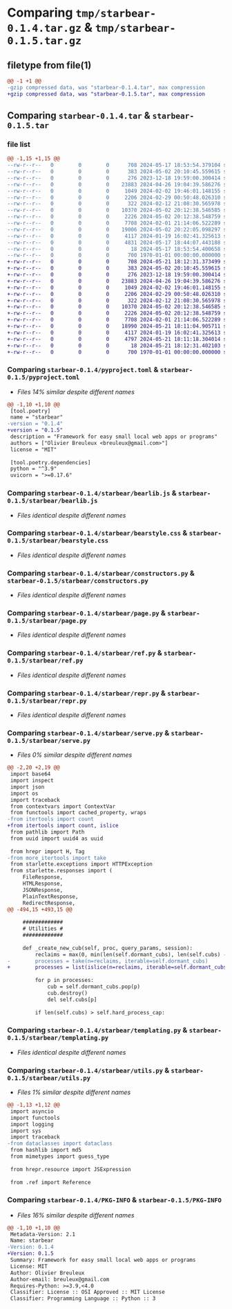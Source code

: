 # Comparing `tmp/starbear-0.1.4.tar.gz` & `tmp/starbear-0.1.5.tar.gz`

## filetype from file(1)

```diff
@@ -1 +1 @@
-gzip compressed data, was "starbear-0.1.4.tar", max compression
+gzip compressed data, was "starbear-0.1.5.tar", max compression
```

## Comparing `starbear-0.1.4.tar` & `starbear-0.1.5.tar`

### file list

```diff
@@ -1,15 +1,15 @@
--rw-r--r--   0        0        0      708 2024-05-17 18:53:54.379104 starbear-0.1.4/pyproject.toml
--rw-r--r--   0        0        0      383 2024-05-02 20:10:45.559615 starbear-0.1.4/starbear/__init__.py
--rw-r--r--   0        0        0      276 2023-12-18 19:59:00.300414 starbear-0.1.4/starbear/bearlib-template.html
--rw-r--r--   0        0        0    23883 2024-04-26 19:04:39.586276 starbear-0.1.4/starbear/bearlib.js
--rw-r--r--   0        0        0     1049 2024-02-02 19:46:01.148155 starbear-0.1.4/starbear/bearstyle.css
--rw-r--r--   0        0        0     2206 2024-02-29 00:50:48.026310 starbear-0.1.4/starbear/constructors.py
--rw-r--r--   0        0        0      322 2024-02-12 21:08:30.565978 starbear-0.1.4/starbear/page-template.html
--rw-r--r--   0        0        0    10370 2024-05-02 20:12:38.546585 starbear-0.1.4/starbear/page.py
--rw-r--r--   0        0        0     2226 2024-05-02 20:12:38.548759 starbear-0.1.4/starbear/ref.py
--rw-r--r--   0        0        0     7708 2024-02-01 21:14:06.522289 starbear-0.1.4/starbear/repr.py
--rw-r--r--   0        0        0    19006 2024-05-02 20:22:05.098297 starbear-0.1.4/starbear/serve.py
--rw-r--r--   0        0        0     4117 2024-01-19 16:02:41.325613 starbear-0.1.4/starbear/templating.py
--rw-r--r--   0        0        0     4831 2024-05-17 18:44:07.443188 starbear-0.1.4/starbear/utils.py
--rw-r--r--   0        0        0       18 2024-05-17 18:53:54.400658 starbear-0.1.4/starbear/version.py
--rw-r--r--   0        0        0      700 1970-01-01 00:00:00.000000 starbear-0.1.4/PKG-INFO
+-rw-r--r--   0        0        0      708 2024-05-21 18:12:31.373499 starbear-0.1.5/pyproject.toml
+-rw-r--r--   0        0        0      383 2024-05-02 20:10:45.559615 starbear-0.1.5/starbear/__init__.py
+-rw-r--r--   0        0        0      276 2023-12-18 19:59:00.300414 starbear-0.1.5/starbear/bearlib-template.html
+-rw-r--r--   0        0        0    23883 2024-04-26 19:04:39.586276 starbear-0.1.5/starbear/bearlib.js
+-rw-r--r--   0        0        0     1049 2024-02-02 19:46:01.148155 starbear-0.1.5/starbear/bearstyle.css
+-rw-r--r--   0        0        0     2206 2024-02-29 00:50:48.026310 starbear-0.1.5/starbear/constructors.py
+-rw-r--r--   0        0        0      322 2024-02-12 21:08:30.565978 starbear-0.1.5/starbear/page-template.html
+-rw-r--r--   0        0        0    10370 2024-05-02 20:12:38.546585 starbear-0.1.5/starbear/page.py
+-rw-r--r--   0        0        0     2226 2024-05-02 20:12:38.548759 starbear-0.1.5/starbear/ref.py
+-rw-r--r--   0        0        0     7708 2024-02-01 21:14:06.522289 starbear-0.1.5/starbear/repr.py
+-rw-r--r--   0        0        0    18990 2024-05-21 18:11:04.905711 starbear-0.1.5/starbear/serve.py
+-rw-r--r--   0        0        0     4117 2024-01-19 16:02:41.325613 starbear-0.1.5/starbear/templating.py
+-rw-r--r--   0        0        0     4797 2024-05-21 18:11:18.304014 starbear-0.1.5/starbear/utils.py
+-rw-r--r--   0        0        0       18 2024-05-21 18:12:31.402103 starbear-0.1.5/starbear/version.py
+-rw-r--r--   0        0        0      700 1970-01-01 00:00:00.000000 starbear-0.1.5/PKG-INFO
```

### Comparing `starbear-0.1.4/pyproject.toml` & `starbear-0.1.5/pyproject.toml`

 * *Files 14% similar despite different names*

```diff
@@ -1,10 +1,10 @@
 [tool.poetry]
 name = "starbear"
-version = "0.1.4"
+version = "0.1.5"
 description = "Framework for easy small local web apps or programs"
 authors = ["Olivier Breuleux <breuleux@gmail.com>"]
 license = "MIT"
 
 [tool.poetry.dependencies]
 python = "^3.9"
 uvicorn = ">=0.17.6"
```

### Comparing `starbear-0.1.4/starbear/bearlib.js` & `starbear-0.1.5/starbear/bearlib.js`

 * *Files identical despite different names*

### Comparing `starbear-0.1.4/starbear/bearstyle.css` & `starbear-0.1.5/starbear/bearstyle.css`

 * *Files identical despite different names*

### Comparing `starbear-0.1.4/starbear/constructors.py` & `starbear-0.1.5/starbear/constructors.py`

 * *Files identical despite different names*

### Comparing `starbear-0.1.4/starbear/page.py` & `starbear-0.1.5/starbear/page.py`

 * *Files identical despite different names*

### Comparing `starbear-0.1.4/starbear/ref.py` & `starbear-0.1.5/starbear/ref.py`

 * *Files identical despite different names*

### Comparing `starbear-0.1.4/starbear/repr.py` & `starbear-0.1.5/starbear/repr.py`

 * *Files identical despite different names*

### Comparing `starbear-0.1.4/starbear/serve.py` & `starbear-0.1.5/starbear/serve.py`

 * *Files 0% similar despite different names*

```diff
@@ -2,20 +2,19 @@
 import base64
 import inspect
 import json
 import os
 import traceback
 from contextvars import ContextVar
 from functools import cached_property, wraps
-from itertools import count
+from itertools import count, islice
 from pathlib import Path
 from uuid import uuid4 as uuid
 
 from hrepr import H, Tag
-from more_itertools import take
 from starlette.exceptions import HTTPException
 from starlette.responses import (
     FileResponse,
     HTMLResponse,
     JSONResponse,
     PlainTextResponse,
     RedirectResponse,
@@ -494,15 +493,15 @@
 
     #############
     # Utilities #
     #############
 
     def _create_new_cub(self, proc, query_params, session):
         reclaims = max(0, min(len(self.dormant_cubs), len(self.cubs) - self.soft_process_cap))
-        processes = take(n=reclaims, iterable=self.dormant_cubs)
+        processes = list(islice(n=reclaims, iterable=self.dormant_cubs))
 
         for p in processes:
             cub = self.dormant_cubs.pop(p)
             cub.destroy()
             del self.cubs[p]
 
         if len(self.cubs) > self.hard_process_cap:
```

### Comparing `starbear-0.1.4/starbear/templating.py` & `starbear-0.1.5/starbear/templating.py`

 * *Files identical despite different names*

### Comparing `starbear-0.1.4/starbear/utils.py` & `starbear-0.1.5/starbear/utils.py`

 * *Files 1% similar despite different names*

```diff
@@ -1,13 +1,12 @@
 import asyncio
 import functools
 import logging
 import sys
 import traceback
-from dataclasses import dataclass
 from hashlib import md5
 from mimetypes import guess_type
 
 from hrepr.resource import JSExpression
 
 from .ref import Reference
```

### Comparing `starbear-0.1.4/PKG-INFO` & `starbear-0.1.5/PKG-INFO`

 * *Files 16% similar despite different names*

```diff
@@ -1,10 +1,10 @@
 Metadata-Version: 2.1
 Name: starbear
-Version: 0.1.4
+Version: 0.1.5
 Summary: Framework for easy small local web apps or programs
 License: MIT
 Author: Olivier Breuleux
 Author-email: breuleux@gmail.com
 Requires-Python: >=3.9,<4.0
 Classifier: License :: OSI Approved :: MIT License
 Classifier: Programming Language :: Python :: 3
```


